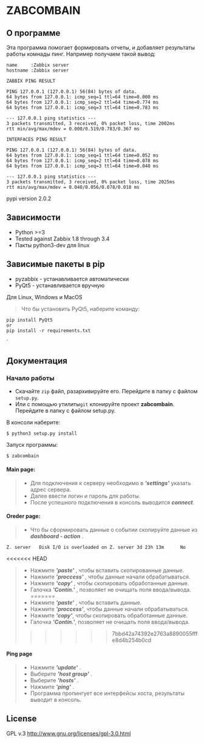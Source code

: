 # ZABCOMBAIN #
## О программе
Эта программа помогает формировать отчеты, и добавляет результаты работы комнады пинг.
Например получаем такой вывод:

```
name     :Zabbix server
hostname :Zabbix server

ZABBIX PING RESULT

PING 127.0.0.1 (127.0.0.1) 56(84) bytes of data.
64 bytes from 127.0.0.1: icmp_seq=1 ttl=64 time=0.000 ms
64 bytes from 127.0.0.1: icmp_seq=2 ttl=64 time=0.774 ms
64 bytes from 127.0.0.1: icmp_seq=3 ttl=64 time=0.783 ms

--- 127.0.0.1 ping statistics ---
3 packets transmitted, 3 received, 0% packet loss, time 2002ms
rtt min/avg/max/mdev = 0.000/0.519/0.783/0.367 ms

INTERFACES PING RESULT

PING 127.0.0.1 (127.0.0.1) 56(84) bytes of data.
64 bytes from 127.0.0.1: icmp_seq=1 ttl=64 time=0.052 ms
64 bytes from 127.0.0.1: icmp_seq=2 ttl=64 time=0.078 ms
64 bytes from 127.0.0.1: icmp_seq=3 ttl=64 time=0.040 ms

--- 127.0.0.1 ping statistics ---
3 packets transmitted, 3 received, 0% packet loss, time 2025ms
rtt min/avg/max/mdev = 0.040/0.056/0.078/0.018 ms
```

pypi version 2.0.2

## Зависимости
* Python >=3
* Tested against Zabbix 1.8 through 3.4
* Пакты python3-dev для linux

## Зависимые пакеты в pip
* pyzabbix - устанавливается автоматически
* PyQt5 - устанавливается вручную

Для Linux, Windows и MacOS
> Что бы установить PyQt5, наберите команду:
```
pip install PyQt5
or
pip install -r requirements.txt
```
`

## Документация ##
### Начало работы

* Скачайте `zip` файл, разархивируйте его. Перейдите в папку с файлом `setup.py`.
* Или с помощью утилиты`git` клонируйте проект  **zabcombain**. Перейдите в папку с файлом setup.py.

В консоли наберите:
```
$ python3 setup.py install
```
Запуск программы:
```
$ zabcombain
```
#### Main page:
> * Для подключения к серверу необходимо в ***'settings'*** указать адрес сервера.
> * Далее ввести логин и пароль для работы.
> * После успешного подключения в консоль выводится ***connect***.

#### Oreder page:
> * Что бы сформировать данные о событии скопируйте данные из ***dashboard - action*** .

```
Z. server	Disk I/O is overloaded on Z. server	3d 23h 13m		No
```
<<<<<<< HEAD
> * Нажмите ***'paste'*** , чтобы вставить скопированные данные.
> * Нажмите ***'proccess'*** , чтобы данные начали обрабатываться.
> * Нажмите ***'copy'*** , чтобы скопировать обработанные данные.
> * Галочка ***'Contin.'*** , позволяет не очищать поля ввода/вывода.
=======
> * Нажмите ***'paste'*** , чтобы вставить данные.
> * Нажмите ***'proccess'***, чтобы данные начали обрабатываться.
> * Нажмите ***'copy'***, чтобы скопировать обработанные данные.
> * Галочка ***'Contin.'***, позволяет не очищать поля ввода/вывода.
>>>>>>> 7bbd42a74392e2763a8890055fffe8d4b254b0cd

#### Ping page

> * Нажмите ***'update'*** .
> * Выберите ***'host group'*** .
> * Выберите ***'hosts'*** .
> * Нажмите ***'ping'*** .
> * Программа пропингует все интерфейсы хоста, результаты выводит в консоль.


## License ##
GPL v.3
http://www.gnu.org/licenses/gpl-3.0.html
